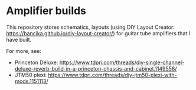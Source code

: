 # Amplifier builds

This repository stores schematics, layouts (using DIY Layout Creator: https://bancika.github.io/diy-layout-creator/) for guitar tube amplifiers that I have built.

For more, see:

- Princeton Deluxe: https://www.tdpri.com/threads/diy-single-channel-deluxe-reverb-build-in-a-princeton-chassis-and-cabinet.1149558/
- JTM50 plexi: https://www.tdpri.com/threads/diy-jtm50-plexi-with-mods.1151113/
